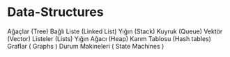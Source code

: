 # Data-Structures
Ağaçlar (Tree) Bağlı Liste (Linked List) Yığın (Stack) Kuyruk (Queue) Vektör (Vector) Listeler (Lists) Yığın Ağacı (Heap) Karım Tablosu (Hash tables) Graflar ( Graphs ) Durum Makineleri ( State Machines )
